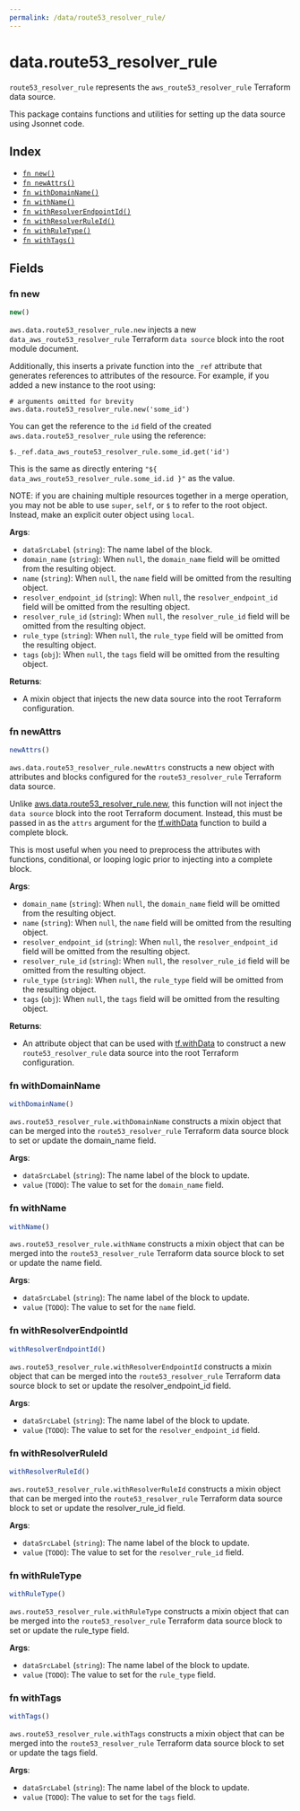 ```yaml
---
permalink: /data/route53_resolver_rule/
---
```


# data.route53_resolver_rule

`route53_resolver_rule` represents the `aws_route53_resolver_rule` Terraform data source.



This package contains functions and utilities for setting up the data source using Jsonnet code.


## Index

* [`fn new()`](#fn-new)
* [`fn newAttrs()`](#fn-newattrs)
* [`fn withDomainName()`](#fn-withdomainname)
* [`fn withName()`](#fn-withname)
* [`fn withResolverEndpointId()`](#fn-withresolverendpointid)
* [`fn withResolverRuleId()`](#fn-withresolverruleid)
* [`fn withRuleType()`](#fn-withruletype)
* [`fn withTags()`](#fn-withtags)

## Fields

### fn new

```ts
new()
```


`aws.data.route53_resolver_rule.new` injects a new `data_aws_route53_resolver_rule` Terraform `data source`
block into the root module document.

Additionally, this inserts a private function into the `_ref` attribute that generates references to attributes of the
resource. For example, if you added a new instance to the root using:

    # arguments omitted for brevity
    aws.data.route53_resolver_rule.new('some_id')

You can get the reference to the `id` field of the created `aws.data.route53_resolver_rule` using the reference:

    $._ref.data_aws_route53_resolver_rule.some_id.get('id')

This is the same as directly entering `"${ data_aws_route53_resolver_rule.some_id.id }"` as the value.

NOTE: if you are chaining multiple resources together in a merge operation, you may not be able to use `super`, `self`,
or `$` to refer to the root object. Instead, make an explicit outer object using `local`.

**Args**:
  - `dataSrcLabel` (`string`): The name label of the block.
  - `domain_name` (`string`):  When `null`, the `domain_name` field will be omitted from the resulting object.
  - `name` (`string`):  When `null`, the `name` field will be omitted from the resulting object.
  - `resolver_endpoint_id` (`string`):  When `null`, the `resolver_endpoint_id` field will be omitted from the resulting object.
  - `resolver_rule_id` (`string`):  When `null`, the `resolver_rule_id` field will be omitted from the resulting object.
  - `rule_type` (`string`):  When `null`, the `rule_type` field will be omitted from the resulting object.
  - `tags` (`obj`):  When `null`, the `tags` field will be omitted from the resulting object.

**Returns**:
- A mixin object that injects the new data source into the root Terraform configuration.


### fn newAttrs

```ts
newAttrs()
```


`aws.data.route53_resolver_rule.newAttrs` constructs a new object with attributes and blocks configured for the `route53_resolver_rule`
Terraform data source.

Unlike [aws.data.route53_resolver_rule.new](#fn-route53resolverrulenew), this function will not inject the `data source`
block into the root Terraform document. Instead, this must be passed in as the `attrs` argument for the
[tf.withData](https://github.com/tf-libsonnet/core/tree/main/docs#fn-withdata) function to build a complete block.

This is most useful when you need to preprocess the attributes with functions, conditional, or looping logic prior to
injecting into a complete block.

**Args**:
  - `domain_name` (`string`):  When `null`, the `domain_name` field will be omitted from the resulting object.
  - `name` (`string`):  When `null`, the `name` field will be omitted from the resulting object.
  - `resolver_endpoint_id` (`string`):  When `null`, the `resolver_endpoint_id` field will be omitted from the resulting object.
  - `resolver_rule_id` (`string`):  When `null`, the `resolver_rule_id` field will be omitted from the resulting object.
  - `rule_type` (`string`):  When `null`, the `rule_type` field will be omitted from the resulting object.
  - `tags` (`obj`):  When `null`, the `tags` field will be omitted from the resulting object.

**Returns**:
  - An attribute object that can be used with [tf.withData](https://github.com/tf-libsonnet/core/tree/main/docs#fn-withdata) to construct a new `route53_resolver_rule` data source into the root Terraform configuration.


### fn withDomainName

```ts
withDomainName()
```

`aws.route53_resolver_rule.withDomainName` constructs a mixin object that can be merged into the `route53_resolver_rule`
Terraform data source block to set or update the domain_name field.



**Args**:
  - `dataSrcLabel` (`string`): The name label of the block to update.
  - `value` (`TODO`): The value to set for the `domain_name` field.


### fn withName

```ts
withName()
```

`aws.route53_resolver_rule.withName` constructs a mixin object that can be merged into the `route53_resolver_rule`
Terraform data source block to set or update the name field.



**Args**:
  - `dataSrcLabel` (`string`): The name label of the block to update.
  - `value` (`TODO`): The value to set for the `name` field.


### fn withResolverEndpointId

```ts
withResolverEndpointId()
```

`aws.route53_resolver_rule.withResolverEndpointId` constructs a mixin object that can be merged into the `route53_resolver_rule`
Terraform data source block to set or update the resolver_endpoint_id field.



**Args**:
  - `dataSrcLabel` (`string`): The name label of the block to update.
  - `value` (`TODO`): The value to set for the `resolver_endpoint_id` field.


### fn withResolverRuleId

```ts
withResolverRuleId()
```

`aws.route53_resolver_rule.withResolverRuleId` constructs a mixin object that can be merged into the `route53_resolver_rule`
Terraform data source block to set or update the resolver_rule_id field.



**Args**:
  - `dataSrcLabel` (`string`): The name label of the block to update.
  - `value` (`TODO`): The value to set for the `resolver_rule_id` field.


### fn withRuleType

```ts
withRuleType()
```

`aws.route53_resolver_rule.withRuleType` constructs a mixin object that can be merged into the `route53_resolver_rule`
Terraform data source block to set or update the rule_type field.



**Args**:
  - `dataSrcLabel` (`string`): The name label of the block to update.
  - `value` (`TODO`): The value to set for the `rule_type` field.


### fn withTags

```ts
withTags()
```

`aws.route53_resolver_rule.withTags` constructs a mixin object that can be merged into the `route53_resolver_rule`
Terraform data source block to set or update the tags field.



**Args**:
  - `dataSrcLabel` (`string`): The name label of the block to update.
  - `value` (`TODO`): The value to set for the `tags` field.
